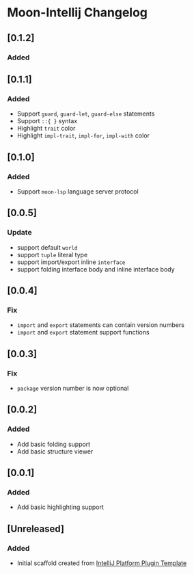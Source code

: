 <!-- Keep a Changelog guide -> https://keepachangelog.com -->

# Moon-Intellij Changelog

## [0.1.2]

### Added

## [0.1.1]

### Added

- Support `guard`, `guard-let`, `guard-else` statements
- Support `::{ }` syntax
- Highlight `trait` color
- Highlight `impl-trait`, `impl-for`, `impl-with` color

## [0.1.0]

### Added

- Support `moon-lsp` language server protocol

## [0.0.5]

### Update

- support default `world`
- support `tuple` literal type
- support import/export inline `interface`
- support folding interface body and inline interface body

## [0.0.4]

### Fix

- `import` and `export` statements can contain version numbers
- `import` and `export` statement support functions

## [0.0.3]

### Fix

- `package` version number is now optional

## [0.0.2]

### Added

- Add basic folding support
- Add basic structure viewer

## [0.0.1]

### Added

- Add basic highlighting support

## [Unreleased]

### Added

- Initial scaffold created
  from [IntelliJ Platform Plugin Template](https://github.com/JetBrains/intellij-platform-plugin-template)
